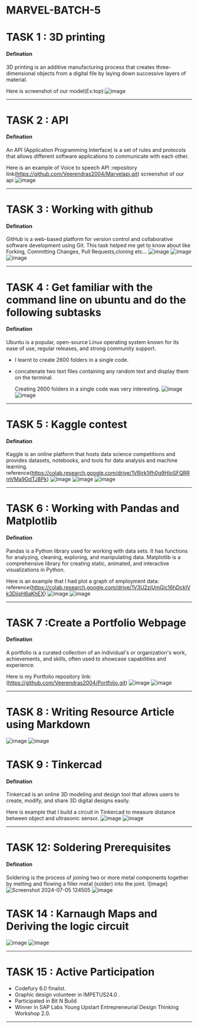 # MARVEL-BATCH-5

# TASK 1 : 3D printing

#### Defination
3D printing is an additive manufacturing process that creates three-dimensional objects from a digital file by laying down successive layers of material.

Here is screenshot of our model(Ex:top):![image](https://github.com/Veerendras2004/MARVEL-BATCH-5/blob/main/3dprint.jpg?raw=true)

***

# TASK 2 : API

#### Defination
An API (Application Programming Interface) is a set of rules and protocols that allows different software applications to communicate with each other.

Here is an example of Voice to speech API :repository link(https://github.com/Veerendras2004/Marvelapi.git)
screenshot of our api ![image](https://raw.githubusercontent.com/Veerendras2004/MARVEL-BATCH-5/4c1d77f89bb1a85efec56d0bd8038b41957d66d3/api.png)

***

# TASK 3 : Working with github

#### Defination
GitHub is a web-based platform for version control and collaborative software development using Git.
This task helped me get to know about  like Forking, Committing Changes, Pull Requests,cloning etc...
![image](https://github.com/Veerendras2004/MARVEL-BATCH-5/blob/main/clone.png?raw=true)
![image](https://raw.githubusercontent.com/Veerendras2004/MARVEL-BATCH-5/f8cadf6989baad051270bc5cc47eaad4987238e1/git1.png)
![image](https://raw.githubusercontent.com/Veerendras2004/MARVEL-BATCH-5/f8cadf6989baad051270bc5cc47eaad4987238e1/git2.png)

***

# TASK 4 : Get familiar with the command line on ubuntu and do the following subtasks

#### Defination
Ubuntu is a popular, open-source Linux operating system known for its ease of use, regular releases, and strong community support.

* I learnt to create 2600 folders in a single code.
* concatenate two text files containing any random text and display them on the terminal.

  Creating 2600 folders in a single code was very interesting.
![image](https://raw.githubusercontent.com/Veerendras2004/MARVEL-BATCH-5/b19c220ed0866a70e5d4931cfdb6616591b90e45/ubuntu1.jpg)
![image](https://raw.githubusercontent.com/Veerendras2004/MARVEL-BATCH-5/b19c220ed0866a70e5d4931cfdb6616591b90e45/ubuntu2.jpg)

***

# TASK 5 : Kaggle contest

#### Defination
Kaggle is an online platform that hosts data science competitions and provides datasets, notebooks, and tools for data analysis and machine learning.
reference(https://colab.research.google.com/drive/1VRirk1ifh0g9HIoSFQRRmVMa9GdTJ8Pk)
![image](https://raw.githubusercontent.com/Veerendras2004/MARVEL-BATCH-5/18fa0586be60f1d18f350f83dc90d9ed4a49f1c8/kag.png)
![image](https://raw.githubusercontent.com/Veerendras2004/MARVEL-BATCH-5/4c1d77f89bb1a85efec56d0bd8038b41957d66d3/kaggle.png)
![image](https://raw.githubusercontent.com/Veerendras2004/MARVEL-BATCH-5/f6150e85aa39792217a6890ba67747e93adb46bc/kaggle2.png)

***

# TASK 6 : Working with Pandas and Matplotlib

#### Defination
Pandas is a Python library used for working with data sets. It has functions for analyzing, cleaning, exploring, and manipulating data. Matplotlib is a comprehensive library for creating static, animated, and interactive visualizations in Python.

Here is an example that I had plot a graph of employment data: reference(https://colab.research.google.com/drive/1V3U2ziUmGic16hDckIVk3DijsH6aKhEX)
![image](https://github.com/Veerendras2004/MARVEL-BATCH-5/blob/main/Screenshot%202024-07-05%20121122.png?raw=true)
![image](https://github.com/Veerendras2004/MARVEL-BATCH-5/blob/main/Screenshot%202024-07-05%20121134.png?raw=true)

***

# TASK 7 :Create a Portfolio Webpage

#### Defination

A portfolio is a curated collection of an individual's or organization's work, achievements, and skills, often used to showcase capabilities and experience.

Here is my Portfolio repository link:(https://github.com/Veerendras2004/Portfolio.git)
![image](https://raw.githubusercontent.com/Veerendras2004/MARVEL-BATCH-5/18fa0586be60f1d18f350f83dc90d9ed4a49f1c8/port1.png)
![image](https://raw.githubusercontent.com/Veerendras2004/MARVEL-BATCH-5/18fa0586be60f1d18f350f83dc90d9ed4a49f1c8/port2.png)



***
# TASK 8 : Writing Resource Article using Markdown
![image](https://raw.githubusercontent.com/Veerendras2004/MARVEL-BATCH-5/a10a950c8f978ed8633dfa33a0884366c3724955/md1.png)
![image](https://raw.githubusercontent.com/Veerendras2004/MARVEL-BATCH-5/a10a950c8f978ed8633dfa33a0884366c3724955/md2.png)

# TASK 9 : Tinkercad

#### Defination

Tinkercad is an online 3D modeling and design tool that allows users to create, modify, and share 3D digital designs easily.

Here is example that I build a circuit in Tinkercad to measure distance between object and ultrasonic sensor.
![image](https://github.com/Veerendras2004/MARVEL-BATCH-5/blob/main/Screenshot%202024-07-05%20123125.png?raw=true)
![image](https://github.com/Veerendras2004/MARVEL-BATCH-5/blob/main/Screenshot%202024-07-05%20124016.png?raw=true)


***

# TASK 12: Soldering Prerequisites

#### Defination
Soldering is the process of joining two or more metal components together by melting and flowing a filler metal (solder) into the joint.
![image]![Screenshot 2024-07-05 124505](https://github.com/Veerendras2004/MARVEL-BATCH-5/assets/147142546/890b17dd-7623-47de-9462-4d559150d868)
![image](https://raw.githubusercontent.com/Veerendras2004/MARVEL-BATCH-5/f6150e85aa39792217a6890ba67747e93adb46bc/sold2.png)





# TASK 14 : Karnaugh Maps and Deriving the logic circuit

![image](https://raw.githubusercontent.com/Veerendras2004/MARVEL-BATCH-5/f6150e85aa39792217a6890ba67747e93adb46bc/alram.png)
![image](https://github.com/Veerendras2004/MARVEL-BATCH-5/blob/main/WhatsApp%20Image%202024-07-05%20at%2022.03.11_42468436.jpg?raw=true)




***

# TASK 15 : Active Participation

* Codefury 6.0 finalist.
* Graphic design volunteer in IMPETUS24.0 .
* Participated in Bit N Build
* Winner in SAP Labs Young Upstart Entrepreneurial Design Thinking Workshop 2.0.






***






  

  

